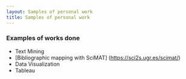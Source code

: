 ```yaml
---
layout: Samples of personal work 
title: Samples of personal work 
---
```


### Examples of works done
+ Text Mining
 + [Bibliographic mapping with SciMAT] (https://sci2s.ugr.es/scimat/)
+ Data Visualization
 + Tableau

